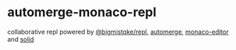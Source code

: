 # automerge-monaco-repl

collaborative repl powered by [@bigmistqke/repl](https://github.com/bigmistqke/repl), [automerge](https://github.com/automerge/automerge), [monaco-editor](https://github.com/microsoft/monaco-editor) and [solid](https://github.com/solidjs/solid)
